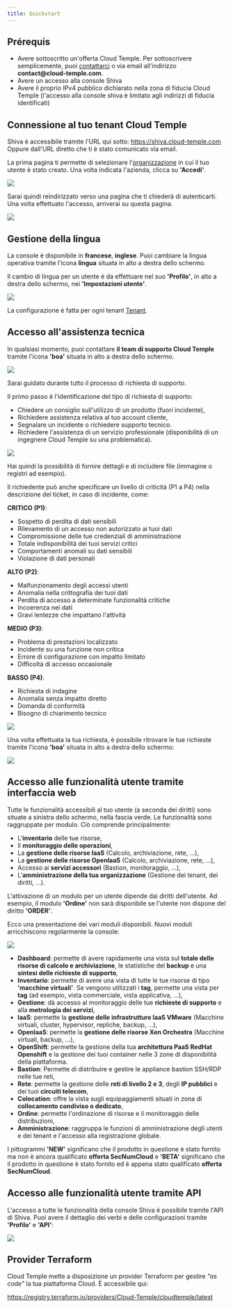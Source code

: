 ```yaml
---
title: Quickstart
---
```


## Prérequis
- Avere sottoscritto un'offerta Cloud Temple. Per sottoscrivere semplicemente, puoi [contattarci](https://www.cloud-temple.com/contactez-nous/) o via email all'indirizzo __contact@cloud-temple.com__.
- Avere un accesso alla console Shiva
- Avere il proprio IPv4 pubblico dichiarato nella zona di fiducia Cloud Temple (l'accesso alla console shiva è limitato agli indirizzi di fiducia identificati)

## Connessione al tuo tenant Cloud Temple
Shiva è accessibile tramite l'URL qui sotto:
    https://shiva.cloud-temple.com
    Oppure dall'URL diretto che ti è stato comunicato via email.

La prima pagina ti permette di selezionare l'[organizzazione](iam/concepts.md#organisations) in cui il tuo utente è stato creato.
Una volta indicata l'azienda, clicca su __'Accedi'__.

![](images/shiva_login.png)

Sarai quindi reindirizzato verso una pagina che ti chiederà di autenticarti.
Una volta effettuato l'accesso, arriverai su questa pagina.

![](images/shiva_home.png)

## Gestione della lingua
La console è disponibile in __francese__, __inglese__. Puoi cambiare la lingua operativa tramite l'icona __lingua__ situata in alto a destra dello schermo.

Il cambio di lingua per un utente è da effettuare nel suo __'Profilo'__, in alto a destra dello schermo, nei __'Impostazioni utente'__.

![](images/shiva_profil_006.png)

La configurazione è fatta per ogni tenant [Tenant](iam/concepts.md#tenant).

## Accesso all'assistenza tecnica

In qualsiasi momento, puoi contattare __il team di supporto Cloud Temple__ tramite l'icona __'boa'__ situata in alto a destra dello schermo.

![](images/shiva_support.png)

Sarai guidato durante tutto il processo di richiesta di supporto.

Il primo passo è l'identificazione del tipo di richiesta di supporto:

- Chiedere un consiglio sull'utilizzo di un prodotto (fuori incidente),
- Richiedere assistenza relativa al tuo account cliente,
- Segnalare un incidente o richiedere supporto tecnico.
- Richiedere l'assistenza di un servizio professionale (disponibilità di un ingegnere Cloud Temple su una problematica).

![](images/shiva_support_01.png)

Hai quindi la possibilità di fornire dettagli e di includere file (immagine o registri ad esempio).

Il richiedente può anche specificare un livello di criticità (P1 a P4) nella descrizione del ticket, in caso di incidente, come:

**CRITICO (P1)**:

- Sospetto di perdita di dati sensibili
- Rilevamento di un accesso non autorizzato ai tuoi dati
- Compromissione delle tue credenziali di amministrazione
- Totale indisponibilità dei tuoi servizi critici
- Comportamenti anomali su dati sensibili
- Violazione di dati personali

**ALTO (P2)**:

- Malfunzionamento degli accessi utenti
- Anomalia nella crittografia dei tuoi dati
- Perdita di accesso a determinate funzionalità critiche
- Incoerenza nei dati
- Gravi lentezze che impattano l'attività

**MEDIO (P3)**:

- Problema di prestazioni localizzato
- Incidente su una funzione non critica
- Errore di configurazione con impatto limitato
- Difficoltà di accesso occasionale

**BASSO (P4)**:

- Richiesta di indagine
- Anomalia senza impatto diretto
- Domanda di conformità
- Bisogno di chiarimento tecnico

![](images/shiva_support_02.png)

Una volta effettuata la tua richiesta, è possibile ritrovare le tue richieste tramite l'icona __'boa'__ situata in alto a destra dello schermo:

![](images/shiva_support_03.png)

## Accesso alle funzionalità utente tramite interfaccia web

Tutte le funzionalità accessibili al tuo utente (a seconda dei diritti) sono situate a sinistra dello schermo, nella fascia verde.
Le funzionalità sono raggruppate per modulo. Ciò comprende principalmente:

- L'__inventario__ delle tue risorse,
- Il __monitoraggio delle operazioni__,
- La __gestione delle risorse IaaS__ (Calcolo, archiviazione, rete, ...),
- La __gestione delle risorse OpenIaaS__ (Calcolo, archiviazione, rete, ...),
- Accesso ai __servizi accessori__ (Bastion, monitoraggio, ...),
- L'__amministrazione della tua organizzazione__ (Gestione dei tenant, dei diritti, ...).

L'attivazione di un modulo per un utente dipende dai diritti dell'utente. Ad esempio, il modulo __'Ordine'__ non sarà disponibile se l'utente non dispone del diritto __'ORDER'__.

Ecco una presentazione dei vari moduli disponibili. Nuovi moduli arricchiscono regolarmente la console:

![](images/shiva_onboard_007.png)

- __Dashboard__: permette di avere rapidamente una vista sul __totale delle risorse di calcolo e archiviazione__, le statistiche del __backup__ e una __sintesi delle richieste di supporto__,
- __Inventario__: permette di avere una vista di tutte le tue risorse di tipo __'macchine virtuali'__. Se vengono utilizzati i __tag__, permette una vista per __tag__ (ad esempio, vista commerciale, vista applicativa, ...),
- __Gestione__: dà accesso al monitoraggio delle tue __richieste di supporto__ e alla __metrologia dei servizi__,
- __IaaS__: permette la __gestione delle infrastrutture IaaS VMware__ (Macchine virtuali, cluster, hypervisor, repliche, backup, ...),
- __OpenIaaS__: permette la __gestione delle risorse Xen Orchestra__ (Macchine virtuali, backup, ...),
- __OpenShift__: permette la gestione della tua **architettura PaaS RedHat Openshift** e la gestione dei tuoi container nelle 3 zone di disponibilità della piattaforma.
- __Bastion__: Permette di distribuire e gestire le appliance bastion SSH/RDP nelle tue reti,
- __Rete__: permette la gestione delle __reti di livello 2 e 3__, degli __IP pubblici__ e dei tuoi __circuiti telecom__,
- __Colocation__: offre la vista sugli equipaggiamenti situati in zona di __collocamento condiviso o dedicato__,
- __Ordine__: permette l'ordinazione di risorse e il monitoraggio delle distribuzioni,
- __Amministrazione__: raggruppa le funzioni di amministrazione degli utenti e dei tenant e l'accesso alla registrazione globale.

I pittogrammi __'NEW'__ significano che il prodotto in questione è stato fornito ma non è ancora qualificato __offerta SecNumCloud__ e __'BETA'__ significano che il prodotto in questione è stato fornito ed è appena stato qualificato __offerta SecNumCloud__.

## Accesso alle funzionalità utente tramite API

L'accesso a tutte le funzionalità della console Shiva è possibile tramite l'API di Shiva. Puoi avere il dettaglio dei verbi e delle configurazioni tramite __'Profilo'__ e __'API'__:

![](images/shiva_onboard_008.png)

## Provider Terraform

Cloud Temple mette a disposizione un provider Terraform per gestire *"as code"* la tua piattaforma Cloud. È accessibile qui:

https://registry.terraform.io/providers/Cloud-Temple/cloudtemple/latest
